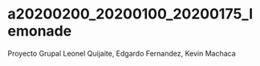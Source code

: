 # a20200200_20200100_20200175_lemonade
Proyecto Grupal Leonel Quijaite, Edgardo Fernandez, Kevin Machaca
